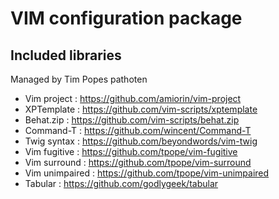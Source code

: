 VIM configuration package
=========================

Included libraries
------------------

Managed by Tim Popes pathoten


- Vim project    : https://github.com/amiorin/vim-project
- XPTemplate     : https://github.com/vim-scripts/xptemplate
- Behat.zip      : https://github.com/vim-scripts/behat.zip
- Command-T      : https://github.com/wincent/Command-T
- Twig syntax    : https://github.com/beyondwords/vim-twig
- Vim fugitive   : https://github.com/tpope/vim-fugitive
- Vim surround   : https://github.com/tpope/vim-surround
- Vim unimpaired : https://github.com/tpope/vim-unimpaired
- Tabular        : https://github.com/godlygeek/tabular

